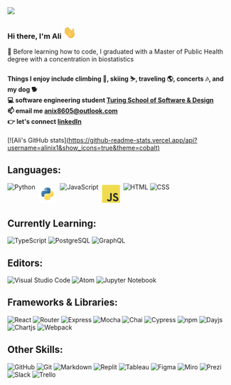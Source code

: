 ![](https://visitor-badge.laobi.icu/badge?page_id=alinix1.alinix1)

<h3 align='left'>Hi there, I'm Ali <img src="https://raw.githubusercontent.com/ABSphreak/ABSphreak/master/gifs/Hi.gif" width="30px"></h3>

<p align='left'>
🌱 Before learning how to code, I graduated with a Master of Public Health degree with a concentration in biostatistics
  <br>
</p>

<h4 align='left' width="30px">
Things I enjoy include climbing 🧗, skiing ⛷️, traveling 🌎, concerts 🎶, and my dog 🐕<br>
💻 software engineering student <a href='https://turing.edu'>Turing School of Software & Design</a><br>
📫 email me <a href='anix8605@outlook.com'>anix8605@outlook.com</a><br>
👉 let's connect <a href='https://www.linkedin.com/in/ali-nix-38b9b9126/'>linkedIn</a><br>
</h4>

[![Ali's GitHub stats][(https://github-readme-stats.vercel.app/api?username=alinix1&show_icons=true&theme=cobalt)](https://github.com/alinix1/github-readme-stats)

## Languages:
<p align="left">
<img src="https://img.shields.io/badge/Python-FFD43B?style=for-the-badge&logo=python&logoColor=blue" title="Python" alt="Python" width="100" height="30">
<img src="https://raw.githubusercontent.com/github/explore/80688e429a7d4ef2fca1e82350fe8e3517d3494d/topics/python/python.png" alt="Python" height="40" style="vertical-align:top; margin:4px">
<img src="https://img.shields.io/badge/JavaScript-323330?style=for-the-badge&logo=javascript&logoColor=F7DF1E" title="JavaScript" alt="JavaScript" width="100" height="30">
<img src="https://raw.githubusercontent.com/github/explore/80688e429a7d4ef2fca1e82350fe8e3517d3494d/topics/javascript/javascript.png" alt="Javascript" height="40" style="vertical-align:top; margin:4px">
<img src="https://img.shields.io/badge/HTML5-E34F26?style=for-the-badge&logo=html5&logoColor=white" title="HTML" alt="HTML" width="100" height="30">
<img src="https://img.shields.io/badge/CSS3-1572B6?style=for-the-badge&logo=css3&logoColor=white" title="CSS" alt="CSS" width="100" height="30">
</p>

## Currently Learning:
<p align="left">
<img src="https://img.shields.io/badge/TypeScript-007ACC?style=for-the-badge&logo=typescript&logoColor=white" title="TypeScript" alt="TypeScript" width="100" height="30">
<img src="https://img.shields.io/badge/PostgreSQL-316192?style=for-the-badge&logo=postgresql&logoColor=white" title="PostgreSQL" alt="PostgreSQL" width="100" height="30">
<img src="https://img.shields.io/badge/Apollo%20GraphQL-311C87?&style=for-the-badge&logo=Apollo%20GraphQL&logoColor=white" title="GraphQL" alt="GraphQL" width="150" height="30">
</p>

## Editors:
<p align="left">
<img src="https://img.shields.io/badge/Visual_Studio_Code-0078D4?style=for-the-badge&logo=visual%20studio%20code&logoColor=white" title="Visual Studio Code" alt="Visual Studio Code" width="150" height="30">
<img src="https://img.shields.io/badge/Atom-66595C?style=for-the-badge&logo=Atom&logoColor=white" title="Atom" alt="Atom" width="100" height="30">
<img src="https://img.shields.io/badge/Jupyter-F37626.svg?&style=for-the-badge&logo=Jupyter&logoColor=white" title="Jupyter Notebook" alt="Jupyter Notebook" width="100" height="30">
</p>

## Frameworks & Libraries: 
<p align="left">
<img src="https://img.shields.io/badge/React-20232A?style=for-the-badge&logo=react&logoColor=61DAFB" title="React" alt="React" width="100" height="30">
<img src="https://img.shields.io/badge/React_Router-CA4245?style=for-the-badge&logo=react-router&logoColor=white" title="Router" alt="Router" width="150" height="30">
<img src="https://img.shields.io/badge/Express.js-000000?style=for-the-badge&logo=express&logoColor=white" title="Express" alt="Express" width="100" height="30">
<img src="https://img.shields.io/badge/Mocha-8D6748?style=for-the-badge&logo=Mocha&logoColor=white" title="Mocha" alt="Mocha" width="100" height="30">
<img src="https://img.shields.io/badge/chai-A30701?style=for-the-badge&logo=chai&logoColor=white" title="Chai" alt="Chai" width="100" height="30">
<img src="https://img.shields.io/badge/Cypress-17202C?style=for-the-badge&logo=cypress&logoColor=white" title="Cypress" alt="Cypress" width="100" height="30">
<img src="https://img.shields.io/badge/npm-CB3837?style=for-the-badge&logo=npm&logoColor=white" title="npm" alt="npm" width="100" height="30">
<img src="https://user-images.githubusercontent.com/17680888/39081119-3057bbe2-456e-11e8-862c-646133ad4b43.png" title="Dayjs" alt="Dayjs" width="100" height="30">
<img src="https://img.shields.io/badge/chart.js-F5788D.svg?style=for-the-badge&logo=chart.js&logoColor=white" title="Chartjs" alt="Chartjs" width="100" height="30">
<img src="https://img.shields.io/badge/Webpack-8DD6F9?style=for-the-badge&logo=Webpack&logoColor=white" title="Webpack" alt="Webpack" width="100" height="30">
</p>

## Other Skills:
<p align="left">
<img src="https://img.shields.io/badge/GitHub-100000?style=for-the-badge&logo=github&logoColor=white" title="GitHub" alt="GitHub" width="100" height="30">
<img src="https://img.shields.io/badge/GIT-E44C30?style=for-the-badge&logo=git&logoColor=white" title="Git" alt="Git" width="100" height="30">
<img src="https://img.shields.io/badge/Markdown-000000?style=for-the-badge&logo=markdown&logoColor=white" title="Markdown" alt="Markdown" width="100" height="30">
<img src="https://img.shields.io/badge/replit-667881?style=for-the-badge&logo=replit&logoColor=white" title="Replit" alt="Replit" width="100" height="30">
<img src="https://img.shields.io/badge/Tableau-E97627?style=for-the-badge&logo=Tableau&logoColor=white" title="Tableau" alt="Tableau" width="100" height="30">
<img src="https://img.shields.io/badge/Figma-F24E1E?style=for-the-badge&logo=figma&logoColor=white" title="Figma" alt="Figma" width="100" height="30">
<img src="https://img.shields.io/badge/Miro-F7C922?style=for-the-badge&logo=Miro&logoColor=050036" title="Miro" alt="Miro" width="100" height="30">
<img src="https://img.shields.io/badge/Prezi-3181FF?style=for-the-badge&logo=prezi&logoColor=white" title="Prezi" alt="Prezi" width="100" height="30">
<img src="https://img.shields.io/badge/Slack-4A154B?style=for-the-badge&logo=slack&logoColor=white" title="Slack" alt="Slack" width="100" height="30">
<img src="https://img.shields.io/badge/Trello-0052CC?style=for-the-badge&logo=trello&logoColor=white" title="Trello" alt="Trello" width="100" height="30">
</p>







